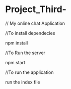 # Project_Third-


// My online chat Application


//To install dependecies

npm install 

//To Run the server

npm start

//To run the application

run the index file
